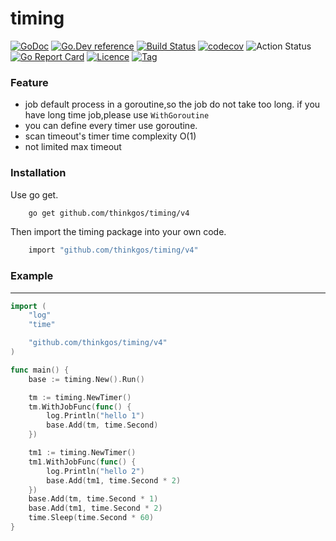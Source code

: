 # timing  
[![GoDoc](https://godoc.org/github.com/thinkgos/timing?status.svg)](https://godoc.org/github.com/thinkgos/timing)
[![Go.Dev reference](https://img.shields.io/badge/go.dev-reference-blue?logo=go&logoColor=white)](https://pkg.go.dev/github.com/thinkgos/timing?tab=doc)
[![Build Status](https://travis-ci.org/thinkgos/timing.svg)](https://travis-ci.org/thinkgos/timing)
[![codecov](https://codecov.io/gh/thinkgos/timing/branch/master/graph/badge.svg)](https://codecov.io/gh/thinkgos/timing)
![Action Status](https://github.com/thinkgos/timing/workflows/Go/badge.svg)
[![Go Report Card](https://goreportcard.com/badge/github.com/thinkgos/timing)](https://goreportcard.com/report/github.com/thinkgos/timing)
[![Licence](https://img.shields.io/github/license/thinkgos/timing)](https://raw.githubusercontent.com/thinkgos/timing/master/LICENSE)
[![Tag](https://img.shields.io/github/v/tag/thinkgos/timing)](https://github.com/thinkgos/timing/tags)

### Feature
 - job default process in a goroutine,so the job do not take too long. if you have long time job,please use `WithGoroutine`
 - you can define every timer use goroutine.
 - scan timeout's timer time complexity O(1)
 - not limited max timeout
 
### Installation

Use go get.
```bash
    go get github.com/thinkgos/timing/v4
```

Then import the timing package into your own code.
```bash
    import "github.com/thinkgos/timing/v4"
```

### Example

---

```go
import (
	"log"
	"time"

	"github.com/thinkgos/timing/v4"
)

func main() {
	base := timing.New().Run()

	tm := timing.NewTimer()
	tm.WithJobFunc(func() {
		log.Println("hello 1")
		base.Add(tm, time.Second)
	})

	tm1 := timing.NewTimer()
	tm1.WithJobFunc(func() {
		log.Println("hello 2")
		base.Add(tm1, time.Second * 2)
	})
	base.Add(tm, time.Second * 1)
	base.Add(tm1, time.Second * 2)
	time.Sleep(time.Second * 60)
}

```

    
 
